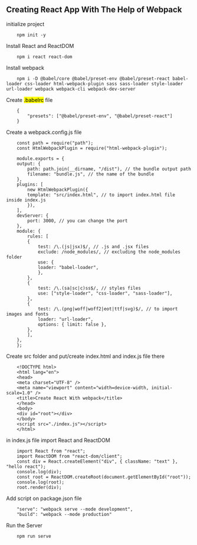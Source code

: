 ## Creating React App With The Help of Webpack

initialize project

        npm init -y

Install React and ReactDOM

        npm i react react-dom

Install webpack

        npm i -D @babel/core @babel/preset-env @babel/preset-react babel-loader css-loader html-webpack-plugin sass sass-loader style-loader url-loader webpack webpack-cli webpack-dev-server

Create <mark>.babelrc</mark> file

        {
            "presets": ["@babel/preset-env", "@babel/preset-react"]
        }

Create a webpack.config.js file

        const path = require("path");
        const HtmlWebpackPlugin = require("html-webpack-plugin");

        module.exports = {
        output: {
            path: path.join(__dirname, "/dist"), // the bundle output path
            filename: "bundle.js", // the name of the bundle
        },
        plugins: [
            new HtmlWebpackPlugin({
            template: "src/index.html", // to import index.html file inside index.js
            }),
        ],
        devServer: {
            port: 3000, // you can change the port
        },
        module: {
            rules: [
            {
                test: /\.(js|jsx)$/, // .js and .jsx files
                exclude: /node_modules/, // excluding the node_modules folder
                use: {
                loader: "babel-loader",
                },
            },
            {
                test: /\.(sa|sc|c)ss$/, // styles files
                use: ["style-loader", "css-loader", "sass-loader"],
            },
            {
                test: /\.(png|woff|woff2|eot|ttf|svg)$/, // to import images and fonts
                loader: "url-loader",
                options: { limit: false },
            },
            ],
        },
        };

Create src folder and put/create index.html and index.js file there

        <!DOCTYPE html>
        <html lang="en">
        <head>
        <meta charset="UTF-8" />
        <meta name="viewport" content="width=device-width, initial-scale=1.0" />
        <title>Create React With webpack</title>
        </head>
        <body>
        <div id="root"></div>
        </body>
        <script src="./index.js"></script>
        </html>

in index.js file import React and ReactDOM

        import React from "react";
        import ReactDOM from "react-dom/client";
        const div = React.createElement("div", { className: "text" }, "hello react");
        console.log(div);
        const root = ReactDOM.createRoot(document.getElementById("root"));
        console.log(root);
        root.render(div);

Add script on package.json file

        "serve": "webpack serve --mode development",
        "build": "webpack --mode production"

Run the Server

        npm run serve
